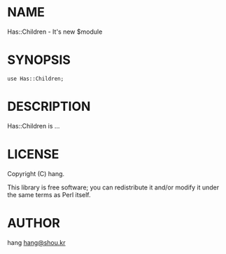 # NAME

Has::Children - It's new $module

# SYNOPSIS

    use Has::Children;

# DESCRIPTION

Has::Children is ...

# LICENSE

Copyright (C) hang.

This library is free software; you can redistribute it and/or modify
it under the same terms as Perl itself.

# AUTHOR

hang <hang@shou.kr>
